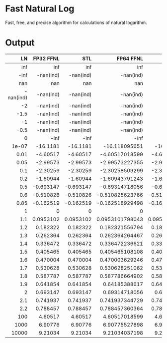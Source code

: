 # Fast Natural Log
Fast, free, and precise algorithm for calculations of natural logarithm.

# Output
|        LN | FP32 FFNL |       STL |       FP64 FFNL |             STL |
|----------:|----------:|----------:|----------------:|----------------:|
|       inf |       inf |       inf |             inf |             inf |
|      -inf | -nan(ind) | -nan(ind) |       -nan(ind) |       -nan(ind) |
|       nan |       nan |       nan |             nan |             nan |
| -nan(ind) | -nan(ind) | -nan(ind) |       -nan(ind) |       -nan(ind) |
|        -2 | -nan(ind) | -nan(ind) |       -nan(ind) |       -nan(ind) |
|      -1.5 | -nan(ind) | -nan(ind) |       -nan(ind) |       -nan(ind) |
|        -1 | -nan(ind) | -nan(ind) |       -nan(ind) |       -nan(ind) |
|      -0.5 | -nan(ind) | -nan(ind) |       -nan(ind) |       -nan(ind) |
|         0 |      -inf |      -inf |            -inf |            -inf |
|     1e-07 |  -16.1181 |  -16.1181 |   -16.118095651 |   -16.118095651 |
|      0.01 |  -4.60517 |  -4.60517 |  -4.60517018599 |  -4.60517018599 |
|      0.05 |  -2.99573 |  -2.99573 |  -2.99573227355 |  -2.99573227355 |
|       0.1 |  -2.30259 |  -2.30259 |  -2.30258509299 |  -2.30258509299 |
|       0.2 |  -1.60944 |  -1.60944 |  -1.60943791243 |  -1.60943791243 |
|       0.5 | -0.693147 | -0.693147 |  -0.69314718056 |  -0.69314718056 |
|       0.6 | -0.510826 | -0.510826 | -0.510825623766 | -0.510825623766 |
|      0.85 | -0.162519 | -0.162519 | -0.162518929498 | -0.162518929498 |
|         1 |         0 |         0 |               0 |               0 |
|       1.1 | 0.0953102 | 0.0953102 | 0.0953101798043 | 0.0953101798043 |
|       1.2 |  0.182322 |  0.182322 |  0.182321556794 |  0.182321556794 |
|       1.3 |  0.262364 |  0.262364 |  0.262364264467 |  0.262364264467 |
|       1.4 |  0.336472 |  0.336472 |  0.336472236621 |  0.336472236621 |
|       1.5 |  0.405465 |  0.405465 |  0.405465108108 |  0.405465108108 |
|       1.6 |  0.470004 |  0.470004 |  0.470003629246 |  0.470003629246 |
|       1.7 |  0.530628 |  0.530628 |  0.530628251062 |  0.530628251062 |
|       1.8 |  0.587787 |  0.587787 |  0.587786664902 |  0.587786664902 |
|       1.9 |  0.641854 |  0.641854 |   0.64185388617 |  0.641853886172 |
|         2 |  0.693147 |  0.693147 |   0.69314718056 |   0.69314718056 |
|       2.1 |  0.741937 |  0.741937 |  0.741937344729 |  0.741937344729 |
|       2.2 |  0.788457 |  0.788457 |  0.788457360364 |  0.788457360364 |
|       100 |   4.60517 |   4.60517 |   4.60517018599 |   4.60517018599 |
|      1000 |   6.90776 |   6.90776 |   6.90775527898 |   6.90775527898 |
|     10000 |   9.21034 |   9.21034 |   9.21034037198 |   9.21034037198 |
